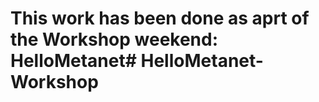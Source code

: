 # This work has been done as aprt of the Workshop weekend: HelloMetanet#   H e l l o M e t a n e t - W o r k s h o p  
 